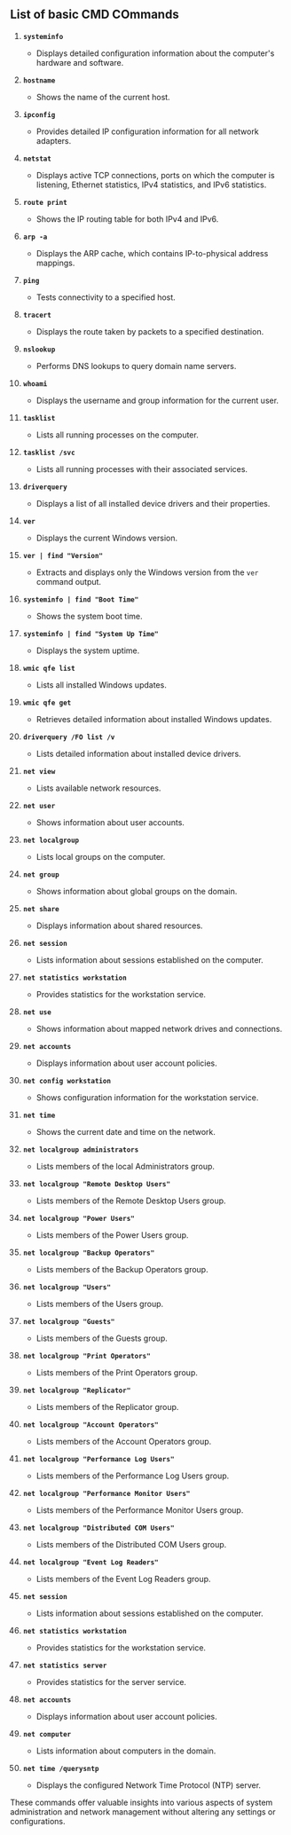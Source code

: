 ## List of basic CMD COmmands 

1. **`systeminfo`**
   - Displays detailed configuration information about the computer's hardware and software.

2. **`hostname`**
   - Shows the name of the current host.

3. **`ipconfig`**
   - Provides detailed IP configuration information for all network adapters.

4. **`netstat`**
   - Displays active TCP connections, ports on which the computer is listening, Ethernet statistics, IPv4 statistics, and IPv6 statistics.

5. **`route print`**
   - Shows the IP routing table for both IPv4 and IPv6.

6. **`arp -a`**
   - Displays the ARP cache, which contains IP-to-physical address mappings.

7. **`ping`**
   - Tests connectivity to a specified host.

8. **`tracert`**
   - Displays the route taken by packets to a specified destination.

9. **`nslookup`**
   - Performs DNS lookups to query domain name servers.

10. **`whoami`**
    - Displays the username and group information for the current user.

11. **`tasklist`**
    - Lists all running processes on the computer.

12. **`tasklist /svc`**
    - Lists all running processes with their associated services.

13. **`driverquery`**
    - Displays a list of all installed device drivers and their properties.

14. **`ver`**
    - Displays the current Windows version.

15. **`ver | find "Version"`**
    - Extracts and displays only the Windows version from the `ver` command output.

16. **`systeminfo | find "Boot Time"`**
    - Shows the system boot time.

17. **`systeminfo | find "System Up Time"`**
    - Displays the system uptime.

18. **`wmic qfe list`**
    - Lists all installed Windows updates.

19. **`wmic qfe get`**
    - Retrieves detailed information about installed Windows updates.

20. **`driverquery /FO list /v`**
    - Lists detailed information about installed device drivers.

21. **`net view`**
    - Lists available network resources.

22. **`net user`**
    - Shows information about user accounts.

23. **`net localgroup`**
    - Lists local groups on the computer.

24. **`net group`**
    - Shows information about global groups on the domain.

25. **`net share`**
    - Displays information about shared resources.

26. **`net session`**
    - Lists information about sessions established on the computer.

27. **`net statistics workstation`**
    - Provides statistics for the workstation service.

28. **`net use`**
    - Shows information about mapped network drives and connections.

29. **`net accounts`**
    - Displays information about user account policies.

30. **`net config workstation`**
    - Shows configuration information for the workstation service.

31. **`net time`**
    - Shows the current date and time on the network.

32. **`net localgroup administrators`**
    - Lists members of the local Administrators group.

33. **`net localgroup "Remote Desktop Users"`**
    - Lists members of the Remote Desktop Users group.

34. **`net localgroup "Power Users"`**
    - Lists members of the Power Users group.

35. **`net localgroup "Backup Operators"`**
    - Lists members of the Backup Operators group.

36. **`net localgroup "Users"`**
    - Lists members of the Users group.

37. **`net localgroup "Guests"`**
    - Lists members of the Guests group.

38. **`net localgroup "Print Operators"`**
    - Lists members of the Print Operators group.

39. **`net localgroup "Replicator"`**
    - Lists members of the Replicator group.

40. **`net localgroup "Account Operators"`**
    - Lists members of the Account Operators group.

41. **`net localgroup "Performance Log Users"`**
    - Lists members of the Performance Log Users group.

42. **`net localgroup "Performance Monitor Users"`**
    - Lists members of the Performance Monitor Users group.

43. **`net localgroup "Distributed COM Users"`**
    - Lists members of the Distributed COM Users group.

44. **`net localgroup "Event Log Readers"`**
    - Lists members of the Event Log Readers group.

45. **`net session`**
    - Lists information about sessions established on the computer.

46. **`net statistics workstation`**
    - Provides statistics for the workstation service.

47. **`net statistics server`**
    - Provides statistics for the server service.

48. **`net accounts`**
    - Displays information about user account policies.

49. **`net computer`**
    - Lists information about computers in the domain.

50. **`net time /querysntp`**
    - Displays the configured Network Time Protocol (NTP) server.

These commands offer valuable insights into various aspects of system administration and network management without altering any settings or configurations.
